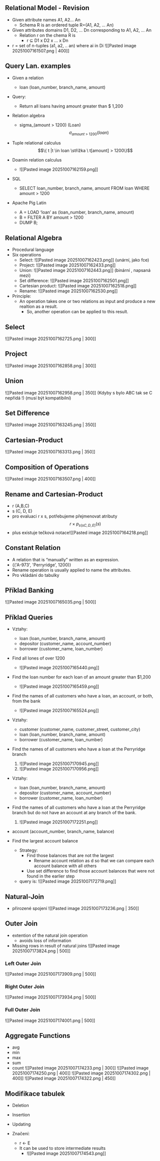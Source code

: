 ## Relational Model - Revision
- Given attribute names A1, A2... An
	- Schema R is an ordered tuple R=(A1, A2, ... An)
- Given attributes domains D1, D2, ... Dn corresponding to A1, A2, ... An
	- Relation r on the chema R is
		- r ⊆ D1 x D2 x … x Dn
- r = set of n-tuples (a1, a2, .. an) where ai in Di
![[Pasted image 20251007161507.png | 400]]
## Query Lan. examples
- Given a relation 
	- loan (loan_number, branch_name, amount)
- Query:
	- Return all loans having amount greater than $ 1,200

- Relation algebra
	- sigma_(amount > 1200) (Loan)$$\sigma_{amount \ > \ 1200 } (loan)$$
- Tuple relational calculus $$\{ t |t \in loan \střížka \ t[amount] > 1200\}$$
- Doamin relation calculus
	- ![[Pasted image 20251007162159.png]]
- SQL
	- SELECT loan_number, branch_name, amount FROM loan WHERE amount > 1200
- Apache Pig Latin
	- A = LOAD ‘loan’ as (loan_number, branch_name, amount)
	- B = FILTER A BY amount > 1200
	- DUMP B;
## Relational Algebra
- Procedural language
- Six operations
	- Select: ![[Pasted image 20251007162423.png]] (unární, jako fce)
	- Project: ![[Pasted image 20251007162433.png]]
	- Union: ![[Pasted image 20251007162443.png]] (binární , napsaná mezi)
	- Set difference: ![[Pasted image 20251007162501.png]]
	- Cartesian product: ![[Pasted image 20251007162518.png]]
	- Rename: ![[Pasted image 20251007162530.png]]
- Principle:
	- An operation takes one or two relations as input and produce a new realtion as a result.
		- So, another operation can be applied to this result.
## Select
![[Pasted image 20251007162725.png | 300]]
## Project
![[Pasted image 20251007162858.png | 300]]
## Union
![[Pasted image 20251007162958.png | 350]]
(Kdyby s bylo ABC tak se C nepřidá !) (musí být kompatibilní)
## Set Difference
![[Pasted image 20251007163245.png | 350]]
## Cartesian-Product
![[Pasted image 20251007163313.png | 350]]
## Composition of Operations
![[Pasted image 20251007163507.png | 400]]
## Rename and Cartesian-Product
- r (A,B,C)
- s (C, D, E)
- pro evaluaci r x s, potřebujeme přejmenovat atributy$$r × p_{ s(sC,D,E)} (s)$$
- plus existuje tečková notace![[Pasted image 20251007164218.png]]
## Constant Relation
- A relation that is “manually” written as an expression.
- {('A-973', 'Perryridge', 1200)}
- Rename operation is usually applied to name the attributes.
- Pro vkládání do tabulky
## Příklad Banking
![[Pasted image 20251007165035.png | 500]]
## Příklad Queries
- Vztahy:
	- loan (loan_number, branch_name, amount)
	- depositor (customer_name, account_number)
	- borrower (customer_name, loan_number)
- Find all lones of over 1200
	- ![[Pasted image 20251007165440.png]]
- Find the loan number for each loan of an amount greater than $1,200
	- ![[Pasted image 20251007165459.png]]
- Find the names of all customers who have a loan, an account, or both, from the bank
	- ![[Pasted image 20251007165524.png]]

- Vztahy:
	- customer (customer_name, customer_street, customer_city)
	- loan (loan_number, branch_name, amount)
	- borrower (customer_name, loan_number)
- Find the names of all customers who have a loan at the Perryridge branch
	1. ![[Pasted image 20251007170945.png]]
	2. ![[Pasted image 20251007170956.png]]

- Vztahy:
	- loan (loan_number, branch_name, amount)
	- depositor (customer_name, account_number)
	- borrower (customer_name, loan_number)
- Find the names of all customers who have a loan at the Perryridge branch but do not have an account at any branch of the bank.
	1. ![[Pasted image 20251007172251.png]]

- account (account_number, branch_name, balance)
- Find the largest account balance
	- Strategy:
		- Find those balances that are not the largest
			- Rename account relation as d so that we can compare each account balance with all others
		- Use set difference to find those account balances that were not found in the earlier step
	- query is: ![[Pasted image 20251007172719.png]]
## Natural-Join
- přirozené spojení
![[Pasted image 20251007173236.png | 350]]
## Outer Join
- extention of the natural join operation
	- avoids loss of information
- Missing rows in result of natural joins
![[Pasted image 20251007173824.png | 500]]
### Left Outer Join
![[Pasted image 20251007173909.png | 500]]
### Right Outer Join
![[Pasted image 20251007173934.png | 500]]
### Full Outer Join
![[Pasted image 20251007174001.png | 500]]
## Aggregate Functions
- avg
- min
- max
- sum
- count
![[Pasted image 20251007174233.png | 300]]
![[Pasted image 20251007174250.png | 400]]
![[Pasted image 20251007174302.png | 400]]
![[Pasted image 20251007174322.png | 450]]
## Modifikace tabulek
- Deletion
- Insertion
- Updating

- Značení:
	- r <- E
	- It can be used to store intermediate results
		- ![[Pasted image 20251007174543.png]]
